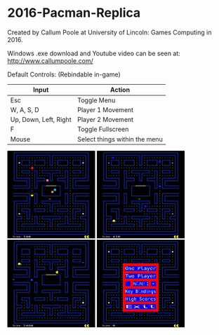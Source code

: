# 2016-Pacman-Replica

Created by Callum Poole at University of Lincoln: Games Computing in 2016.

Windows .exe download and Youtube video can be seen at: http://www.callumpoole.com/

Default Controls: (Rebindable in-game)  

| Input                 | Action                             |
| --------------------- | ---------------------------------- |
| Esc                   | Toggle Menu                        |
| W, A, S, D            | Player 1 Movement                  |
| Up, Down, Left, Right | Player 2 Movement                  |
| F                     | Toggle Fullscreen                  |
| Mouse                 | Select things within the menu      |

![Image From Pacman 1](https://github.com/callumpoole/callumpoole.github.io/blob/v2/v1/images/Pacman1.jpg?raw=true)
![Image From Pacman 2](https://github.com/callumpoole/callumpoole.github.io/blob/v2/v1/images/Pacman2.jpg?raw=true)
![Image From Pacman 3](https://github.com/callumpoole/callumpoole.github.io/blob/v2/v1/images/Pacman3.jpg?raw=true)
![Image From Pacman 4](https://github.com/callumpoole/callumpoole.github.io/blob/v2/v1/images/Pacman4.jpg?raw=true)
